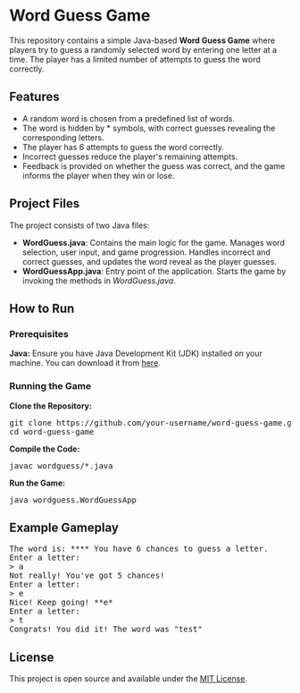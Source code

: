 <h1>Word Guess Game</h1>

<p>This repository contains a simple Java-based <strong>Word Guess Game</strong> where players try to guess a randomly selected word by entering one letter at a time. The player has a limited number of attempts to guess the word correctly.</p>

<h2>Features</h2>

<ul>
    <li>A random word is chosen from a predefined list of words.</li>
    <li>The word is hidden by * symbols, with correct guesses revealing the corresponding letters.</li>
    <li>The player has 6 attempts to guess the word correctly.</li>
    <li>Incorrect guesses reduce the player's remaining attempts.</li>
    <li>Feedback is provided on whether the guess was correct, and the game informs the player when they win or lose.</li>
</ul>

<h2>Project Files</h2>

<p>The project consists of two Java files:</p>
<ul>
    <li><strong>WordGuess.java</strong>: Contains the main logic for the game. Manages word selection, user input, and game progression. Handles incorrect and correct guesses, and updates the word reveal as the player guesses.</li>
    <li><strong>WordGuessApp.java</strong>: Entry point of the application. Starts the game by invoking the methods in <em>WordGuess.java</em>.</li>
</ul>

<h2>How to Run</h2>

<h3>Prerequisites</h3>

<p><strong>Java:</strong> Ensure you have Java Development Kit (JDK) installed on your machine. You can download it from <a href="https://www.oracle.com/java/technologies/javase-jdk11-downloads.html">here</a>.</p>

<h3>Running the Game</h3>

<p><strong>Clone the Repository:</strong></p>
<pre>
git clone https://github.com/your-username/word-guess-game.git
cd word-guess-game
</pre>

<p><strong>Compile the Code:</strong></p>
<pre>
javac wordguess/*.java
</pre>

<p><strong>Run the Game:</strong></p>
<pre>
java wordguess.WordGuessApp
</pre>

<h2>Example Gameplay</h2>
<pre>
The word is: **** You have 6 chances to guess a letter.
Enter a letter:
&gt; a
Not really! You've got 5 chances!
Enter a letter:
&gt; e
Nice! Keep going! **e*
Enter a letter:
&gt; t
Congrats! You did it! The word was "test"
</pre>

<h2>License</h2>

<p>This project is open source and available under the <a href="LICENSE">MIT License</a>.</p>
